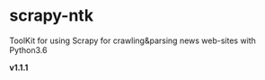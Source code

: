 # scrapy-ntk

ToolKit for using Scrapy for crawling&amp;parsing news web-sites with Python3.6

**v1.1.1**
